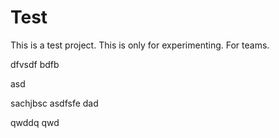 
# Test
This is a test project. This is only for experimenting.
For teams.


dfvsdf bdfb

asd

sachjbsc
asdfsfe
dad

qwddq
qwd
